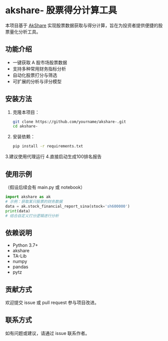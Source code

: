 # akshare- 股票得分计算工具

本项目基于 [AkShare](https://akshare.xyz/) 实现股票数据获取与得分计算，旨在为投资者提供便捷的股票量化分析工具。

## 功能介绍

- 一键获取 A 股市场股票数据
- 支持多种常用财务指标分析
- 自动化股票打分与筛选
- 可扩展的分析与评分模型

## 安装方法

1. 克隆本项目：
   ```bash
   git clone https://github.com/yourname/akshare-.git
   cd akshare-
   ```
2. 安装依赖：
   ```bash
   pip install -r requirements.txt
   ```
3.建议使用代理运行
4.直接启动生成100排名报告

## 使用示例

（假设后续会有 main.py 或 notebook）

```python
import akshare as ak
# 示例：获取某只股票的财务数据
data = ak.stock_financial_report_sina(stock='sh600000')
print(data)
# 结合自定义打分逻辑进行分析
```

## 依赖说明

- Python 3.7+
- akshare
- TA-Lib
- numpy
- pandas
- pytz

## 贡献方式

欢迎提交 issue 或 pull request 参与项目改进。

## 联系方式

如有问题或建议，请通过 issue 联系作者。
